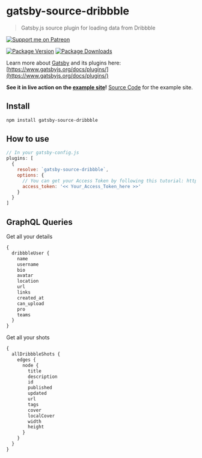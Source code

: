 # gatsby-source-dribbble

> Gatsby.js source plugin for loading data from Dribbble

[![Support me on Patreon](https://c5.patreon.com/external/logo/become_a_patron_button.png)](https://www.patreon.com/smakosh)

[![Package Version](https://img.shields.io/npm/v/gatsby-source-dribbble.svg?style=flat-square)](https://www.npmjs.com/package/gatsby-source-dribbble)
[![Package Downloads](https://img.shields.io/npm/dt/gatsby-source-dribbble.svg?style=flat-square)](https://www.npmjs.com/package/gatsby-source-dribbble)

Learn more about [Gatsby](https://www.gatsbyjs.org/) and its plugins here: [https://www.gatsbyjs.org/docs/plugins/](https://www.gatsbyjs.org/docs/plugins/)

**See it in live action on the [example site](https://dribbble-example.netlify.com)!**
[Source Code](https://github.com/smakosh/gatsby-source-dribbble-example) for the example site.

## Install

```bash
npm install gatsby-source-dribbble
```

## How to use

```Javascript
// In your gatsby-config.js
plugins: [
  {
    resolve: `gatsby-source-dribbble`,
    options: {
      // You can get your Access Token by following this tutorial: http://developer.dribbble.com/v2/oauth/
      access_token: '<< Your_Access_Token_here >>'
    }
  }
]
```

## GraphQL Queries

Get all your details

```graphql
{
  dribbbleUser {
    name
    username
    bio
    avatar
    location
    url
    links
    created_at
    can_upload
    pro
    teams
  }
}
```

Get all your shots

```graphql
{
  allDribbbleShots {
    edges {
      node {
        title
        description
        id
        published
        updated
        url
        tags
        cover
        localCover
        width
        height
      }
    }
  }
}
```
